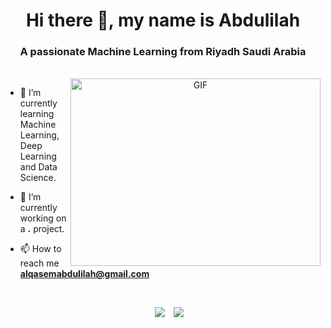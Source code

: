 <h1 align="center"> Hi there 👋, my name is Abdulilah </h1>

<h3 align="center"> A passionate Machine Learning from Riyadh Saudi Arabia </h3>

<br/>

<a target="_blank" align="center">
  <img align="right" top="500" height="300" width="400" alt="GIF" src="https://media2.giphy.com/media/qgQUggAC3Pfv687qPC/giphy.gif">
</a>

- 🌱 I’m currently learning Machine Learning, Deep Learning and Data Science.
 
- 🔭 I’m currently working on a **.** project.

- 📫 How to reach me **alqasemabdulilah@gmail.com**

<br/>


<p align="center">

 <div align="center"  class="icons-social" style="margin-left: 10px;">
        <a style="margin-left: 10px;"  target="_blank" href="https://www.linkedin.com/in/abdulilah-alqasem-ba47b8213/">
			<img src="https://img.icons8.com/doodle/40/000000/linkedin--v2.png"></a>
        <a style="margin-left: 10px;" target="_blank" href="https://github.com/abdulilahalqasem">
		<img src="https://img.icons8.com/doodle/40/000000/github--v1.png"></a>
 </div>

<br/>
